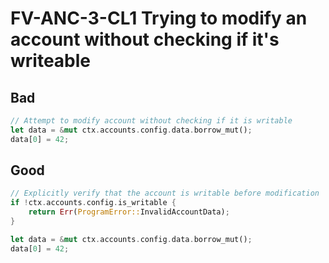 # FV-ANC-3-CL1 Trying to modify an account without checking if it's writeable

## Bad


```rust
// Attempt to modify account without checking if it is writable
let data = &mut ctx.accounts.config.data.borrow_mut();
data[0] = 42;
```

## Good


```rust
// Explicitly verify that the account is writable before modification
if !ctx.accounts.config.is_writable {
    return Err(ProgramError::InvalidAccountData);
}

let data = &mut ctx.accounts.config.data.borrow_mut();
data[0] = 42;
```
